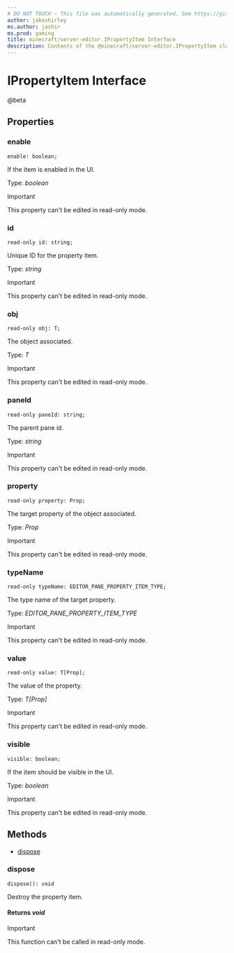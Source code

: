 ```yaml
---
# DO NOT TOUCH — This file was automatically generated. See https://github.com/mojang/minecraftapidocsgenerator to modify descriptions, examples, etc.
author: jakeshirley
ms.author: jashir
ms.prod: gaming
title: minecraft/server-editor.IPropertyItem Interface
description: Contents of the @minecraft/server-editor.IPropertyItem class.
---
```

# IPropertyItem Interface

@beta

## Properties

### **enable**
`enable: boolean;`

If the item is enabled in the UI.

Type: *boolean*
  
> [!IMPORTANT]
> This property can't be edited in read-only mode.

### **id**
`read-only id: string;`

Unique ID for the property item.

Type: *string*
  
> [!IMPORTANT]
> This property can't be edited in read-only mode.

### **obj**
`read-only obj: T;`

The object associated.

Type: *T*
  
> [!IMPORTANT]
> This property can't be edited in read-only mode.

### **paneId**
`read-only paneId: string;`

The parent pane id.

Type: *string*
  
> [!IMPORTANT]
> This property can't be edited in read-only mode.

### **property**
`read-only property: Prop;`

The target property of the object associated.

Type: *Prop*
  
> [!IMPORTANT]
> This property can't be edited in read-only mode.

### **typeName**
`read-only typeName: EDITOR_PANE_PROPERTY_ITEM_TYPE;`

The type name of the target property.

Type: *EDITOR_PANE_PROPERTY_ITEM_TYPE*
  
> [!IMPORTANT]
> This property can't be edited in read-only mode.

### **value**
`read-only value: T[Prop];`

The value of the property.

Type: *T[Prop]*
  
> [!IMPORTANT]
> This property can't be edited in read-only mode.

### **visible**
`visible: boolean;`

If the item should be visible in the UI.

Type: *boolean*
  
> [!IMPORTANT]
> This property can't be edited in read-only mode.

## Methods
- [dispose](#dispose)

### **dispose**
`
dispose(): void
`

Destroy the property item.

#### **Returns** *void*

> [!IMPORTANT]
> This function can't be called in read-only mode.
